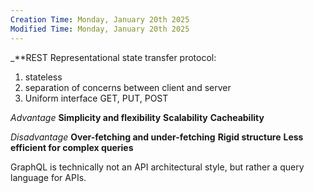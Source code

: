 ```yaml
---
Creation Time: Monday, January 20th 2025
Modified Time: Monday, January 20th 2025
---
```

_**REST Representational state transfer protocol:

1. stateless
2. separation of concerns between client and server
3. Uniform interface GET, PUT, POST

_Advantage_
**Simplicity and flexibility**
**Scalability**
**Cacheability**

_Disadvantage_
**Over-fetching and under-fetching**
**Rigid structure**
**Less efficient for complex queries**




GraphQL is technically not an API architectural style, but rather a query language for APIs.